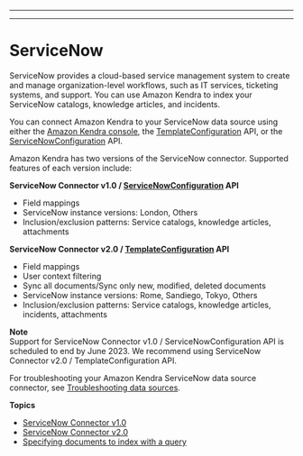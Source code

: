 --------

--------

# ServiceNow<a name="data-source-servicenow"></a>

ServiceNow provides a cloud\-based service management system to create and manage organization\-level workflows, such as IT services, ticketing systems, and support\. You can use Amazon Kendra to index your ServiceNow catalogs, knowledge articles, and incidents\.

You can connect Amazon Kendra to your ServiceNow data source using either the [Amazon Kendra console](https://console.aws.amazon.com/kendra/), the [TemplateConfiguration](https://docs.aws.amazon.com/kendra/latest/dg/API_TemplateConfiguration.html) API, or the [ServiceNowConfiguration](https://docs.aws.amazon.com/kendra/latest/dg/API_ServiceNowConfiguration.html) API\.

Amazon Kendra has two versions of the ServiceNow connector\. Supported features of each version include:

**ServiceNow Connector v1\.0 / [ServiceNowConfiguration](https://docs.aws.amazon.com/kendra/latest/dg/API_ServiceNowConfiguration.html) API**
+ Field mappings
+ ServiceNow instance versions: London, Others
+ Inclusion/exclusion patterns: Service catalogs, knowledge articles, attachments

**ServiceNow Connector v2\.0 / [TemplateConfiguration](https://docs.aws.amazon.com/kendra/latest/dg/API_TemplateConfiguration.html) API**
+ Field mappings
+ User context filtering
+ Sync all documents/Sync only new, modified, deleted documents
+ ServiceNow instance versions: Rome, Sandiego, Tokyo, Others
+ Inclusion/exclusion patterns: Service catalogs, knowledge articles, incidents, attachments

**Note**  
Support for ServiceNow Connector v1\.0 / ServiceNowConfiguration API is scheduled to end by June 2023\. We recommend using ServiceNow Connector v2\.0 / TemplateConfiguration API\.

For troubleshooting your Amazon Kendra ServiceNow data source connector, see [Troubleshooting data sources](troubleshooting-data-sources.md)\.

**Topics**
+ [ServiceNow Connector v1\.0](data-source-v1-servicenow.md)
+ [ServiceNow Connector v2\.0](data-source-v2-servicenow.md)
+ [Specifying documents to index with a query](servicenow-query.md)